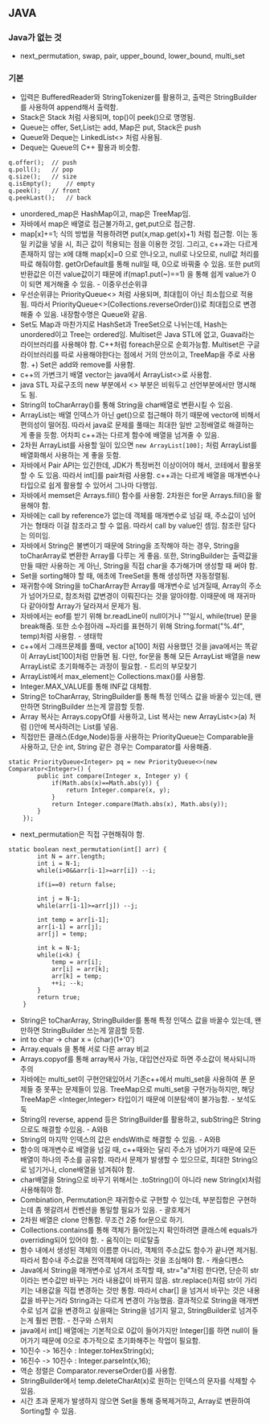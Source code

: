 ## JAVA

### Java가 없는 것

- next_permutation, swap, pair, upper_bound, lower_bound, multi_set

### 기본

- 입력은 BufferedReader와 StringTokenizer를 활용하고,
  출력은 StringBuilder를 사용하여 append해서 출력함.
- Stack은 Stack<Integer> 처럼 사용되며, top()이 peek()으로
  명명됨.
- Queue는 offer, Set,List는 add, Map은 put, Stack은 push
- Queue와 Deque는 LinkedList<> 처럼 사용됨.
- Deque는 Queue의 C++ 활용과 비슷함.

```
q.offer();	// push
q.poll();	// pop
q.size();	// size
q.isEmpty();	// empty
q.peek();	// front
q.peekLast();	// back
```

- unordered_map은 HashMap이고, map은 TreeMap임.
- 자바에서 map은 배열로 접근불가하고, get,put으로 접근함.
- map[x]+=1; 식의 방법을 적용하려면 put(x,map.get(x)+1) 처럼 접근함. 이는 동일 키값을 넣을 시, 최근 값이 적용되는 점을 이용한 것임.
  그리고, c++과는 다르게 존재하지 않는 x에 대해 map[x]=0 으로 안나오고, null로 나오므로, null값 처리를 따로 해줘야함. getOrDefault를 통해 null일 때, 0으로 바꿔줄 수 있음. 또한 put의 반환값은 이전 value값이기 때문에 if(map1.put(~)==1) 을 통해 쉽게 value가 0이 되면 제거해줄 수 있음. - 이중우선순위큐
- 우선순위큐는 PriorityQueue<> 처럼 사용되며, 최대힙이 아닌 최소힙으로 적용됨. 따라서 PriorityQueue<>(Collections.reverseOrder())로 최대힙으로 변경해줄 수 있음. 내장함수명은 Queue와 같음.
- Set도 Map과 마찬가지로 HashSet과 TreeSet으로 나뉘는데, Hash는 unordered이고 Tree는 ordered임. Multiset은 Java STL에 없고, Guava라는 라이브러리를 사용해야 함. C++처럼 foreach문으로 순회가능함. Multiset은 구글 라이브러리를 따로 사용해야한다는 점에서 거의 안쓰이고, TreeMap을 주로 사용함.
  +) Set은 add와 remove를 사용함.
- c++의 가변크기 배열 vector는 java에서 ArrayList<>로 사용함.
- java STL 자료구조의 new 부분에서 <> 부분은 비워두고 선언부분에서만 명시해도 됨.
- String의 toCharArray()를 통해 String을 char배열로
  변환시킬 수 있음.
- ArrayList는 배열 인덱스가 아닌 get()으로 접근해야 하기 때문에 vector에 비해서 편의성이 떨어짐. 따라서 java로 문제를 풀때는 최대한 일반 고정배열로 해결하는 게 좋을 듯함. 어차피 c++과는 다르게 함수에 배열을 넘겨줄 수 있음.
- 2차원 ArrayList를 사용할 일이 있으면 `new ArrayList[100];` 처럼 ArrayList를 배열화해서 사용하는 게 좋을 듯함.
- 자바에서 Pair API는 있긴한데, JDK가 특정버전 이상이어야 해서, 코테에서 활용못할 수 도 있음. 따라서 int[]를 pair처럼 사용함. c++과는 다르게 배열을 매개변수나 타입으로 쉽게 활용할 수 있어서 그나마 다행임.
- 자바에서 memset은 Arrays.fill() 함수를 사용함. 2차원은 for문 Arrays.fill()을 활용해야 함.
- 자바에는 call by reference가 없는데 객체를 매개변수로 넘길 때, 주소값이 넘어가는 형태라 이걸 참조라고 할 수 없음. 따라서 call by value인 셈임. 참조란 담다는 의미임.
- 자바에서 String은 불변이기 때문에 String을 조작해야 하는 경우, String을 toCharArray로 변환한 Array를 다루는 게 좋음. 또한, StringBuilder는 출력값을 만들 때만 사용하는 게 아닌, String을 직접 char을 추가해가며 생성할 때 써야 함.
- Set을 sorting해야 할 때, 애초에 TreeSet을 통해 생성하면 자동정렬됨.
- 재귀함수에 String을 toCharArray한 Array를 매개변수로 넘겨질때, Array의 주소가 넘어가므로, 참조처럼 값변경이 이뤄진다는 것을 알아야함. 이때문에 매 재귀마다 같아야할 Array가 달라져서 문제가 됨.
- 자바에서는 eof를 받기 위해 br.readLine이 null이거나 ""일시, while(true) 문을 break해줌. 또한 소수점아래 ~자리를 표현하기 위해 String.format("%.4f", temp)처럼 사용함. - 생태학
- c++에서 그래프문제를 풀때, vector<int> a[100] 처럼 사용했던 것을 java에서는 똑같이 ArrayList[100]처럼 만들면 됨. 다만, for문을 통해 모든 ArrayList 배열을 new ArrayList로 초기화해주는 과정이 필요함. - 트리의 부모찾기
- ArrayList에서 max_element는 Collections.max()를 사용함.
- Integer.MAX_VALUE를 통해 INF값 대체함.
- String은 toCharArray, StringBuilder를 통해 특정 인덱스 값을 바꿀수 있는데, 왠만하면 StringBuilder 쓰는게 깔끔할 듯함.
- Array 복사는 Arrays.copyOf를 사용하고, List 복사는 new ArrayList<>(a) 처럼 ()안에 복사하려는 List를 넣음.
- 직접만든 클래스(Edge,Node)등을 사용하는 PriorityQueue는 Comparable을 사용하고, 단순 int, String 같은 경우는 Comparator를 사용해줌.

```
static PriorityQueue<Integer> pq = new PriorityQueue<>(new Comparator<Integer>() {
		public int compare(Integer x, Integer y) {
			if(Math.abs(x)==Math.abs(y)) {
				return Integer.compare(x, y);
			}
			return Integer.compare(Math.abs(x), Math.abs(y));
		}
	});
```

- next_permutation은 직접 구현해줘야 함.

```
static boolean next_permutation(int[] arr) {
		int N = arr.length;
		int i = N-1;
		while(i>0&&arr[i-1]>=arr[i]) --i;

		if(i==0) return false;

		int j = N-1;
		while(arr[i-1]>=arr[j]) --j;

		int temp = arr[i-1];
		arr[i-1] = arr[j];
		arr[j] = temp;

		int k = N-1;
		while(i<k) {
			temp = arr[i];
			arr[i] = arr[k];
			arr[k] = temp;
			++i; --k;
		}
		return true;
	}
```

- String은 toCharArray, StringBuilder를 통해 특정 인덱스 값을 바꿀수 있는데, 왠만하면 StringBuilder 쓰는게 깔끔할 듯함.
- int to char -> char x = (char)(1+'0')
- Array.equals 을 통해 서로 다른 array 비교
- Arrays.copyof를 통해 array복사 가능, 대입연산자로 하면 주소값이 복사되니까 주의
- 자바에는 multi_set이 구현안돼있어서 기존c++에서 multi_set을 사용하여 푼 문제들 중 못푸는 문제들이 있음. TreeMap으로 multi_set을 구현가능하지만, 해당 TreeMap은 <Integer,Integer> 타입이기 때문에 이분탐색이 불가능함. - 보석도둑
- String의 reverse, append 등은 StringBuilder를 활용하고, subString은 String으로도 해결할 수있음. - A와B
- String의 마지막 인덱스의 값은 endsWith로 해결할 수 있음. - A와B
- 함수의 매개변수로 배열을 넘길 때, c++때와는 달리 주소가 넘어가기 때문에 모든 배열이 하나의 주소를 공유함. 따라서 문제가 발생할 수 있으므로, 최대한 String으로 넘기거나, clone배열을 넘겨줘야 함.
- char배열을 String으로 바꾸기 위해서는 .toString()이 아니라 new String(x)처럼 사용해줘야 함.
- Combination, Permutation은 재귀함수로 구현할 수 있는데, 부분집합은 구현하는데 좀 헷갈려서 컨벤션을 통일할 필요가 있음. - 괄호제거
- 2차원 배열은 clone 안통함. 무조건 2중 for문으로 하기.
- Collections.contains를 통해 객체가 들어있는지 확인하려면 클래스에 equals가 overriding되어 있어야 함. - 움직이는 미로탈출
- 함수 내에서 생성된 객체의 이름뿐 아니라, 객체의 주소값도 함수가 끝나면 제거됨. 따라서 함수내 주소값을 전역객체에 대입하는 것을 조심해야 함. - 캐슬디펜스
- Java에서 String을 매개변수로 넘겨서 조작할 때, str="a"처럼 한다면, 단순히 str이라는 변수값만 바꾸는 거라 내용값이 바뀌지 않음. str.replace()처럼 str이 가리키는 내용값을 직접 변경하는 것만 통함. 따라서 char[] 을 넘겨서 바꾸는 것은 내용값을 바꾸는거라 String과는 다르게 변경이 가능했음. 결과적으로 String을 매개변수로 넘겨 값을 변경하고 싶을때는 String을 넘기지 말고, StringBuilder로 넘겨주는게 훨씬 편함. - 전구와 스위치
- java에서 int[] 배열에는 기본적으로 0값이 들어가지만 Integer[]를 하면 null이 들어가기 때문에 0으로 추가적으로 초기화해주는 작업이 필요함.
- 10진수 -> 16진수 : Integer.toHexString(x);
- 16진수 -> 10진수 : Integer.parseInt(x,16);
- 역순 정렬은 Comparator.reverseOrder()를 사용함.
- StringBuilder에서 temp.deleteCharAt(x)로 원하는 인덱스의 문자를 삭제할 수 있음.
- 시간 초과 문제가 발생하지 않으면 Set을 통해 중복제거하고, Array로 변환하여 Sorting할 수 있음.
